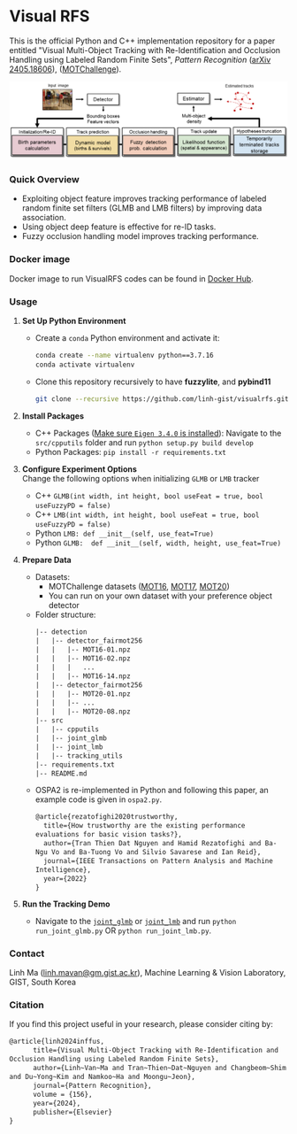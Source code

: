 # Visual RFS

This is the official Python and C++ implementation repository for a paper entitled "Visual Multi-Object Tracking with Re-Identification and Occlusion Handling using Labeled Random Finite Sets", *Pattern Recognition* ([arXiv 2405.18606](http://arxiv.org/abs/2405.18606)), ([MOTChallenge](https://motchallenge.net/method/MOT=8697&chl=5)).


![](tracker_diagram.png)

### Quick Overview
- Exploiting object feature improves tracking performance of labeled random finite set filters (GLMB and LMB filters) by improving data association.
- Using object deep feature is effective for re-ID tasks.
- Fuzzy occlusion handling model improves tracking performance. 

### Docker image
Docker image to run VisualRFS codes can be found in [Docker Hub]().

### Usage
1. **Set Up Python Environment**
    - Create a `conda` Python environment and activate it:
        ```sh
        conda create --name virtualenv python==3.7.16
        conda activate virtualenv
        ```
    - Clone this repository recursively to have **fuzzylite**, and **pybind11**
        ```sh
        git clone --recursive https://github.com/linh-gist/visualrfs.git
        ```

2. **Install Packages**
    - C++ Packages ([Make sure `Eigen 3.4.0` is installed](src/cpputils/README.md)): Navigate to the `src/cpputils` folder and run `python setup.py build develop`
    - Python Packages: `pip install -r requirements.txt`

3. **Configure Experiment Options**   
Change the following options when initializing `GLMB` or `LMB` tracker
    - C++ `GLMB(int width, int height, bool useFeat = true, bool useFuzzyPD = false)`
    - C++ `LMB(int width, int height, bool useFeat = true, bool useFuzzyPD = false)`
    - Python `LMB: def __init__(self, use_feat=True)`
    - Python `GLMB:  def __init__(self, width, height, use_feat=True)`

4. **Prepare Data**
    - Datasets: 
        - MOTChallenge datasets ([MOT16](https://motchallenge.net/data/MOT16/), [MOT17](https://motchallenge.net/data/MOT17/), [MOT20](https://motchallenge.net/data/MOT20/))
        - You can run on your own dataset with your preference object detector
    - Folder structure:
        ```
        |-- detection
        |   |-- detector_fairmot256
        |   |   |-- MOT16-01.npz
        |   |   |-- MOT16-02.npz
        |   |   |   ...
        |   |   |-- MOT16-14.npz
        |   |-- detector_fairmot256
        |   |   |-- MOT20-01.npz
        |   |   |-- ...
        |   |   |-- MOT20-08.npz
        |-- src
        |   |-- cpputils
        |   |-- joint_glmb
        |   |-- joint_lmb
        |   |-- tracking_utils
        |-- requirements.txt
        |-- README.md
        ```
    - OSPA2 is re-implemented in Python and following this paper, an example code is given in `ospa2.py`.
        ```
        @article{rezatofighi2020trustworthy,
          title={How trustworthy are the existing performance evaluations for basic vision tasks?},
          author={Tran Thien Dat Nguyen and Hamid Rezatofighi and Ba-Ngu Vo and Ba-Tuong Vo and Silvio Savarese and Ian Reid},
          journal={IEEE Transactions on Pattern Analysis and Machine Intelligence},
          year={2022}
        }
        ```

5. **Run the Tracking Demo**
   - Navigate to the [`joint_glmb`](src/joint_glmb) or [`joint_lmb`](src/joint_lmb) and run `python run_joint_glmb.py` OR `python run_joint_lmb.py`.



### Contact
Linh Ma (linh.mavan@gm.gist.ac.kr), Machine Learning & Vision Laboratory, GIST, South Korea

### Citation
If you find this project useful in your research, please consider citing by:

```
@article{linh2024inffus,
      title={Visual Multi-Object Tracking with Re-Identification and Occlusion Handling using Labeled Random Finite Sets}, 
      author={Linh~Van~Ma and Tran~Thien~Dat~Nguyen and Changbeom~Shim and Du~Yong~Kim and Namkoo~Ha and Moongu~Jeon},
      journal={Pattern Recognition},
      volume = {156},
      year={2024},
      publisher={Elsevier}
}
```
